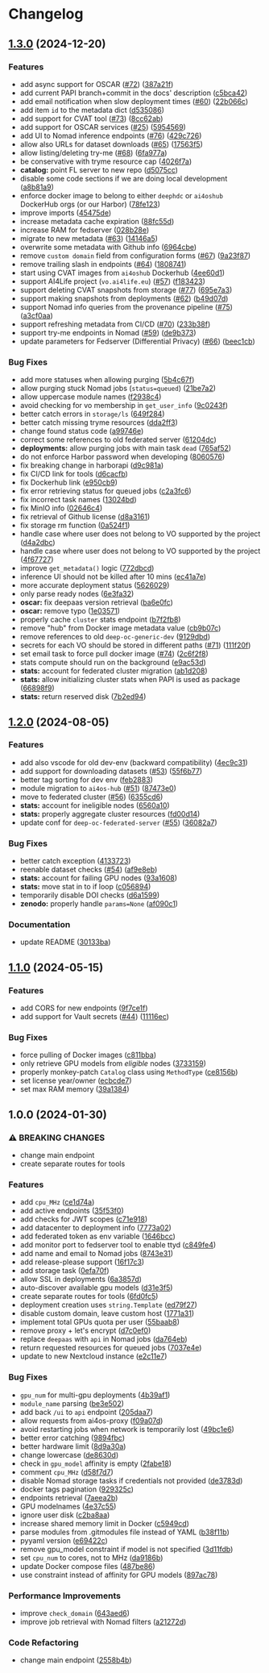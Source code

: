# Changelog

## [1.3.0](https://github.com/ai4os/ai4-papi/compare/v1.2.0...v1.3.0) (2024-12-20)


### Features

* add async support for OSCAR ([#72](https://github.com/ai4os/ai4-papi/issues/72)) ([387a21f](https://github.com/ai4os/ai4-papi/commit/387a21fd0d6abfb26cc384b6a945393cb0084997))
* add current PAPI branch+commit in the docs' description ([c5bca42](https://github.com/ai4os/ai4-papi/commit/c5bca42e326d0d01288c9e7895ff6d23179a2d16))
* add email notification when slow deployment times ([#60](https://github.com/ai4os/ai4-papi/issues/60)) ([22b066c](https://github.com/ai4os/ai4-papi/commit/22b066c253cc09cb2992bfe875134a2d4e369fbf))
* add item `id` to the metadata dict ([d535086](https://github.com/ai4os/ai4-papi/commit/d5350860b5c1fa55fc5bc58943754aa140de57b5))
* add support for CVAT tool ([#73](https://github.com/ai4os/ai4-papi/issues/73)) ([8cc62ab](https://github.com/ai4os/ai4-papi/commit/8cc62ab4c6ad18d6692a53e49d9f6061ad6dde9c))
* add support for OSCAR services ([#25](https://github.com/ai4os/ai4-papi/issues/25)) ([5954569](https://github.com/ai4os/ai4-papi/commit/5954569dc7abcf128a466205cd6cd0188bc1ad6c))
* add UI to Nomad inference endpoints ([#76](https://github.com/ai4os/ai4-papi/issues/76)) ([429c726](https://github.com/ai4os/ai4-papi/commit/429c726e3f9aba7841faa75403e84e603af3cfa3))
* allow also URLs for dataset downloads ([#65](https://github.com/ai4os/ai4-papi/issues/65)) ([17563f5](https://github.com/ai4os/ai4-papi/commit/17563f590c3990c0fa769db3bfc9e2548ae01c93))
* allow listing/deleting try-me ([#68](https://github.com/ai4os/ai4-papi/issues/68)) ([6fa977a](https://github.com/ai4os/ai4-papi/commit/6fa977a7bb28ef04cf0e22d436328fae9030b335))
* be conservative with tryme resource cap ([4026f7a](https://github.com/ai4os/ai4-papi/commit/4026f7af1000a6caf0af291b0f30715a4dab7448))
* **catalog:** point FL server to new repo ([d5075cc](https://github.com/ai4os/ai4-papi/commit/d5075cc008640ac54013936eacca7453af1921aa))
* disable some code sections if we are doing local development ([a8b81a9](https://github.com/ai4os/ai4-papi/commit/a8b81a9aa152c7f9c1585f5e35c9a92c76a1fa73))
* enforce docker image to belong to either `deephdc` or `ai4oshub` DockerHub orgs (or our Harbor) ([78fe123](https://github.com/ai4os/ai4-papi/commit/78fe123d0a378b2e12feb6999b9051a4dc3e4600))
* improve imports ([45475de](https://github.com/ai4os/ai4-papi/commit/45475de6d0f80eb9e540961f228f57a46e2a8dfc))
* increase metadata cache expiration ([88fc55d](https://github.com/ai4os/ai4-papi/commit/88fc55d82ee9e5d46cae08e3215bd6a120f2d245))
* increase RAM for fedserver ([028b28e](https://github.com/ai4os/ai4-papi/commit/028b28eaf4e9fe5f4f102832ec939146065b532c))
* migrate to new metadata ([#63](https://github.com/ai4os/ai4-papi/issues/63)) ([14146a5](https://github.com/ai4os/ai4-papi/commit/14146a5bac0487058189945edd605291d525de43))
* overwrite some metadata with Github info ([6964cbe](https://github.com/ai4os/ai4-papi/commit/6964cbe150b4b13acc3efaa7418a7fc4c15acb36))
* remove `custom domain` field from configuration forms ([#67](https://github.com/ai4os/ai4-papi/issues/67)) ([9a23f87](https://github.com/ai4os/ai4-papi/commit/9a23f8792075455f3042e4cd70cf7cc6ec81adf1))
* remove trailing slash in endpoints ([#64](https://github.com/ai4os/ai4-papi/issues/64)) ([1808741](https://github.com/ai4os/ai4-papi/commit/180874145144aec2d839eb6d1182f6597c5addcd))
* start using CVAT images from `ai4oshub` Dockerhub ([4ee60d1](https://github.com/ai4os/ai4-papi/commit/4ee60d1b69fd1609a5d23eb842461fc1e962c804))
* support AI4Life project (`vo.ai4life.eu`) ([#57](https://github.com/ai4os/ai4-papi/issues/57)) ([f183423](https://github.com/ai4os/ai4-papi/commit/f18342304a7ca13db588bd7ae4a006547468c072))
* support deleting CVAT snapshots from storage ([#77](https://github.com/ai4os/ai4-papi/issues/77)) ([695e7a3](https://github.com/ai4os/ai4-papi/commit/695e7a3861aaa1e82961b8e5e6fafcdfe744cd9a))
* support making snapshots from deployments ([#62](https://github.com/ai4os/ai4-papi/issues/62)) ([b49d07d](https://github.com/ai4os/ai4-papi/commit/b49d07d9c7caac162d3947288299f6e51da522ec))
* support Nomad info queries from the provenance pipeline  ([#75](https://github.com/ai4os/ai4-papi/issues/75)) ([a3cf0aa](https://github.com/ai4os/ai4-papi/commit/a3cf0aaf1b6893740823a7d7d7a008c0e89d6cf1))
* support refreshing metadata from CI/CD ([#70](https://github.com/ai4os/ai4-papi/issues/70)) ([233b38f](https://github.com/ai4os/ai4-papi/commit/233b38ffc67ba1e2873c072afbd8e11fafe5aa8d))
* support try-me endpoints in Nomad ([#59](https://github.com/ai4os/ai4-papi/issues/59)) ([de9b373](https://github.com/ai4os/ai4-papi/commit/de9b3736af5b6098fb7257e0378cb58567e351db))
* update parameters for Fedserver (Differential Privacy) ([#66](https://github.com/ai4os/ai4-papi/issues/66)) ([beec1cb](https://github.com/ai4os/ai4-papi/commit/beec1cbf256bdba62a0850b109143cf6799f5a23))


### Bug Fixes

* add more statuses when allowing purging ([5b4c67f](https://github.com/ai4os/ai4-papi/commit/5b4c67f9a0796bf5d78d723c0a06eadd44a2ffbd))
* allow purging stuck Nomad jobs (`status=queued`) ([21be7a2](https://github.com/ai4os/ai4-papi/commit/21be7a2acb6e01ae9f497f9c41f4dc2933d11d15))
* allow uppercase module names ([f2938c4](https://github.com/ai4os/ai4-papi/commit/f2938c4fbaed4e71952bb32c268b0829ab0175c9))
* avoid checking for vo membership in `get_user_info` ([9c0243f](https://github.com/ai4os/ai4-papi/commit/9c0243f37a33e137ec327ec3fb98a0bc37cefec9))
* better catch errors in `storage/ls` ([649f284](https://github.com/ai4os/ai4-papi/commit/649f284166cddb45fc1b32ddfe669959885cfb79))
* better catch missing tryme resources ([dda2ff3](https://github.com/ai4os/ai4-papi/commit/dda2ff362e636ac0741722bd61d89bfeb2cfbccb))
* change found status code ([a99746e](https://github.com/ai4os/ai4-papi/commit/a99746e19ce9e2619f8a254b01ab257e235d26ae))
* correct some references to old federated server ([61204dc](https://github.com/ai4os/ai4-papi/commit/61204dc9846ae7f6900a4d0e402ffc70a2a1831b))
* **deployments:** allow purging jobs with main task `dead` ([765af52](https://github.com/ai4os/ai4-papi/commit/765af527a6c98006e05d1b6ca254dd5932aec66a))
* do not enforce Harbor password when developing ([8060576](https://github.com/ai4os/ai4-papi/commit/806057678c3a6478f46c0e209dab485360671d08))
* fix breaking change in harborapi ([d9c981a](https://github.com/ai4os/ai4-papi/commit/d9c981a03069357349e02d0313911ae958db2613))
* fix CI/CD link for tools ([d6cacfb](https://github.com/ai4os/ai4-papi/commit/d6cacfb8e231fc6ffb15fee1cb08f289c7e37832))
* fix Dockerhub link ([e950cb9](https://github.com/ai4os/ai4-papi/commit/e950cb958e06c86d31223f9b45d62cb7bac7a388))
* fix error retrieving status for queued jobs ([c2a3fc6](https://github.com/ai4os/ai4-papi/commit/c2a3fc6ad8bb1a3a81b6069a2d619a4d3896e4ca))
* fix incorrect task names ([13024bd](https://github.com/ai4os/ai4-papi/commit/13024bd0d32e024b599b330e2adc6a213115d27f))
* fix MinIO info ([02646c4](https://github.com/ai4os/ai4-papi/commit/02646c46d50bfb290883c35a6115ccbca3d39ad6))
* fix retrieval of Github license ([d8a3161](https://github.com/ai4os/ai4-papi/commit/d8a31614d274f390f829aa9d00147aaea891a355))
* fix storage rm function ([0a524f1](https://github.com/ai4os/ai4-papi/commit/0a524f1154b403c5afa6e7b7a11e9560e1034ea7))
* handle case where user does not belong to VO supported by the project ([d4a2dbc](https://github.com/ai4os/ai4-papi/commit/d4a2dbc47f8bcab751563f9ce63c2ae5f70d4396))
* handle case where user does not belong to VO supported by the project ([4f67727](https://github.com/ai4os/ai4-papi/commit/4f67727e435a4de7120862f72ac40bd2aabb9105))
* improve `get_metadata()` logic ([772dbcd](https://github.com/ai4os/ai4-papi/commit/772dbcd74440a81578c46e6c1d741db3878c5716))
* inference UI should not be killed after 10 mins ([ec41a7e](https://github.com/ai4os/ai4-papi/commit/ec41a7eb89d71fc73ed53d26e56b4a81b6cd1bb9))
* more accurate deployment status ([5626029](https://github.com/ai4os/ai4-papi/commit/5626029894d57d45eac56c48bad4f3c94dfc45a9))
* only parse ready nodes ([6e3fa32](https://github.com/ai4os/ai4-papi/commit/6e3fa3200ead028b534ede2a1ad993ad2aa6d413))
* **oscar:** fix deepaas version retrieval ([ba6e0fc](https://github.com/ai4os/ai4-papi/commit/ba6e0fc6de01a601a80ccdddc6a2db6fd4691fba))
* **oscar:** remove typo ([1e03571](https://github.com/ai4os/ai4-papi/commit/1e03571782230f75156be6e16e65560b86f3bc43))
* properly cache `cluster` stats endpoint ([b7f2fb8](https://github.com/ai4os/ai4-papi/commit/b7f2fb85e576c1339e350a55ff78ff2fee8da85d))
* remove "hub" from Docker image metadata value ([cb9b07c](https://github.com/ai4os/ai4-papi/commit/cb9b07c174ede8e641daa8804ac54449b688967e))
* remove references to old `deep-oc-generic-dev` ([9129dbd](https://github.com/ai4os/ai4-papi/commit/9129dbdf3083f8d0d7bd8534673101f95fcbf700))
* secrets for each VO should be stored in different paths ([#71](https://github.com/ai4os/ai4-papi/issues/71)) ([111f20f](https://github.com/ai4os/ai4-papi/commit/111f20f0549cddfe0b1166e20965aeef7c8457b5))
* set email task to force pull docker image ([#74](https://github.com/ai4os/ai4-papi/issues/74)) ([2c6f2f8](https://github.com/ai4os/ai4-papi/commit/2c6f2f8416fb6906de1673010b994abed8d686c4))
* stats compute should run on the background ([e9ac53d](https://github.com/ai4os/ai4-papi/commit/e9ac53d3bcf31b3b6bbe303f678cdcd2621605d0))
* **stats:** account for federated cluster migration ([ab1d208](https://github.com/ai4os/ai4-papi/commit/ab1d208aa6807ad4be7553c31e63040e9ca9bd1d))
* **stats:** allow initializing cluster stats when PAPI is used as package ([66898f9](https://github.com/ai4os/ai4-papi/commit/66898f9277cb705bd297b40d8cb485f7ba4e03a9))
* **stats:** return reserved disk ([7b2ed94](https://github.com/ai4os/ai4-papi/commit/7b2ed94603b1754a659d08fac806264027239557))

## [1.2.0](https://github.com/ai4os/ai4-papi/compare/v1.1.0...v1.2.0) (2024-08-05)


### Features

* add also vscode for old dev-env (backward compatibility) ([4ec9c31](https://github.com/ai4os/ai4-papi/commit/4ec9c31b3d47a424cf3a2e22b78ff61ce84065eb))
* add support for downloading datasets ([#53](https://github.com/ai4os/ai4-papi/issues/53)) ([55f6b77](https://github.com/ai4os/ai4-papi/commit/55f6b77272a9ab6877c834391c702f76aa34c014))
* better tag sorting for dev env ([feb2883](https://github.com/ai4os/ai4-papi/commit/feb28836d2dd9226f91e61a194d698a6432542e4))
* module migration to `ai4os-hub` ([#51](https://github.com/ai4os/ai4-papi/issues/51)) ([87473e0](https://github.com/ai4os/ai4-papi/commit/87473e05055c95f9344907f53ab944ef57050fe7))
* move to federated cluster ([#56](https://github.com/ai4os/ai4-papi/issues/56)) ([6355cd6](https://github.com/ai4os/ai4-papi/commit/6355cd6ca27d99b44519cf9db38622283408f1c0))
* **stats:** account for ineligible nodes ([6560a10](https://github.com/ai4os/ai4-papi/commit/6560a105b62f8e297b4d12ab0f4aed194a48ebb8))
* **stats:** properly aggregate cluster resources ([fd00d14](https://github.com/ai4os/ai4-papi/commit/fd00d1482e676b9f75d5e0c12ea10e4821e54be0))
* update conf for `deep-oc-federated-server` ([#55](https://github.com/ai4os/ai4-papi/issues/55)) ([36082a7](https://github.com/ai4os/ai4-papi/commit/36082a73f5abc5bb2f452760438ded656a509d8c))


### Bug Fixes

* better catch exception ([4133723](https://github.com/ai4os/ai4-papi/commit/4133723d8c42cea649d616499d6db1187254296c))
* reenable dataset checks ([#54](https://github.com/ai4os/ai4-papi/issues/54)) ([af9e8eb](https://github.com/ai4os/ai4-papi/commit/af9e8eb68ebb7942fa97482bac417ab5d0d1d0d4))
* **stats:** account for failing GPU nodes ([93a1608](https://github.com/ai4os/ai4-papi/commit/93a1608c8db877b692f431ec4482de62076fd131))
* **stats:** move stat in to if loop ([c056894](https://github.com/ai4os/ai4-papi/commit/c05689445c5df3a70af52ce037db9fee9f066255))
* temporarily disable DOI checks ([d6a1599](https://github.com/ai4os/ai4-papi/commit/d6a1599a2418b2650e68d38d41a96e0d59ae636d))
* **zenodo:** properly handle `params=None` ([af090c1](https://github.com/ai4os/ai4-papi/commit/af090c1330728d8edb893bbd13a6604e9a56e93e))


### Documentation

* update README ([30133ba](https://github.com/ai4os/ai4-papi/commit/30133ba3940e53a049d703b8563fe21f8fffa815))

## [1.1.0](https://github.com/ai4os/ai4-papi/compare/v1.0.0...v1.1.0) (2024-05-15)


### Features

* add CORS for new endpoints ([9f7ce1f](https://github.com/ai4os/ai4-papi/commit/9f7ce1f86b870ce1a7d311b843461c3636c8d3b4))
* add support for Vault secrets ([#44](https://github.com/ai4os/ai4-papi/issues/44)) ([11116ec](https://github.com/ai4os/ai4-papi/commit/11116eca84dafedcdf370b449b0e078437929442))


### Bug Fixes

* force pulling of Docker images ([c811bba](https://github.com/ai4os/ai4-papi/commit/c811bba6e6412d547d2ee1f029348958dddaa2c7))
* only retrieve GPU models from _eligible_ nodes ([3733159](https://github.com/ai4os/ai4-papi/commit/3733159f8362bccb4ada23630b37c5ad8818df2a))
* properly monkey-patch `Catalog` class using `MethodType` ([ce8156b](https://github.com/ai4os/ai4-papi/commit/ce8156b01df937bdf51f20a3b0d2ef9ac26ed504))
* set license year/owner ([ecbcde7](https://github.com/ai4os/ai4-papi/commit/ecbcde7512c357e79981fa87ad16b9ce7b90cee5))
* set max RAM memory ([39a1384](https://github.com/ai4os/ai4-papi/commit/39a13844a631a1313941decb68fb3c758f38c812))

## 1.0.0 (2024-01-30)


### ⚠ BREAKING CHANGES

* change main endpoint
* create separate routes for tools

### Features

* add `cpu_MHz` ([ce1d74a](https://github.com/ai4os/ai4-papi/commit/ce1d74a49fefcbed82223369aacd2285670c974b))
* add active endpoints ([35f53f0](https://github.com/ai4os/ai4-papi/commit/35f53f0025adff3d6ca45da974d376c374c0c1fb))
* add checks for JWT scopes ([c71e918](https://github.com/ai4os/ai4-papi/commit/c71e918f7b51afeaa63b09b4d05c2d732ad504eb))
* add datacenter to deployment info ([7773a02](https://github.com/ai4os/ai4-papi/commit/7773a0257abc36adc6713af04d050047d5aa8a22))
* add federated token as env variable ([1646bcc](https://github.com/ai4os/ai4-papi/commit/1646bcc4db6b55cec8a59cb5a4c8acb6817c3694))
* add monitor port to fedserver tool to enable ttyd ([c849fe4](https://github.com/ai4os/ai4-papi/commit/c849fe4d552ffb5782fddea3e36fdaf7f3c784b0))
* add name and email to Nomad jobs ([8743e31](https://github.com/ai4os/ai4-papi/commit/8743e31943d341a5ff51f865bb2d905a178cf784))
* add release-please support ([16f17c3](https://github.com/ai4os/ai4-papi/commit/16f17c39692df575a19e5f090d4f83ba9d4854ed))
* add storage task ([0efa70f](https://github.com/ai4os/ai4-papi/commit/0efa70ff9cdea6724a44012ce854d95b5f91e021))
* allow SSL in deployments ([6a3857d](https://github.com/ai4os/ai4-papi/commit/6a3857d04fe8c5db6bed481fdfc50416b0317285))
* auto-discover available gpu models ([d31e3f5](https://github.com/ai4os/ai4-papi/commit/d31e3f5cc9d7cb379f60454be727171def456093))
* create separate routes for tools ([6fd0fc5](https://github.com/ai4os/ai4-papi/commit/6fd0fc5f9532daabf794635145b6ec4506d22f23))
* deployment creation uses `string.Template` ([ed79f27](https://github.com/ai4os/ai4-papi/commit/ed79f272d9692b8ab77326e3ec3a98af905366fe))
* disable custom domain, leave custom host ([1771a31](https://github.com/ai4os/ai4-papi/commit/1771a314a4d3c8b61e66251f7ca794a1ac5ac191))
* implement total GPUs quota per user ([55baab8](https://github.com/ai4os/ai4-papi/commit/55baab853e314b7e78c9dd7b16ddfd8fbae68ca5))
* remove proxy + let's encrypt ([d7c0ef0](https://github.com/ai4os/ai4-papi/commit/d7c0ef080941afa3a3c8f850fed70435097b6a27))
* replace `deepaas` with `api` in Nomad jobs ([da764eb](https://github.com/ai4os/ai4-papi/commit/da764eb4787bec40028e295db86ee3031e5ad36d))
* return requested resources for queued jobs ([7037e4e](https://github.com/ai4os/ai4-papi/commit/7037e4ea393269f1cc923d5f94a0014d2f1b33d1))
* update to new Nextcloud instance ([e2c11e7](https://github.com/ai4os/ai4-papi/commit/e2c11e7c412d9bf9ecea9c688595ff311fa88b44))


### Bug Fixes

* `gpu_num` for multi-gpu deployments ([4b39af1](https://github.com/ai4os/ai4-papi/commit/4b39af1087cc90c2281d5f017dfd83eb35da8da9))
* `module_name` parsing ([be3e502](https://github.com/ai4os/ai4-papi/commit/be3e502d836043de407e6fc55eb617a4ac8df284))
* add back `/ui` to `api` endpoint ([205daa7](https://github.com/ai4os/ai4-papi/commit/205daa7a596a539df095ce9d902a90eb787eb86f))
* allow requests from ai4os-proxy ([f09a07d](https://github.com/ai4os/ai4-papi/commit/f09a07dec3c11507c3cd170ef446328db27c7d24))
* avoid restarting jobs when network is temporarily lost ([49bc1e6](https://github.com/ai4os/ai4-papi/commit/49bc1e620770cc54f7945e5741ff1a45097bf9bc))
* better error catching ([9894fbc](https://github.com/ai4os/ai4-papi/commit/9894fbc8a669b79dba97fa7db3be925eb28776da))
* better hardware limit ([8d9a30a](https://github.com/ai4os/ai4-papi/commit/8d9a30a02fcf70640e5f310cae4ebd22ddfaf35f))
* change lowercase ([de8630d](https://github.com/ai4os/ai4-papi/commit/de8630d2ba0b0f45e26e462e015a9fea5bbdc537))
* check in `gpu_model` affinity is empty ([2fabe18](https://github.com/ai4os/ai4-papi/commit/2fabe18ed20f503c103dc5e014acd8439ccd6111))
* comment `cpu_MHz` ([d58f7d7](https://github.com/ai4os/ai4-papi/commit/d58f7d768083b949cbffc91d79989f59570a363a))
* disable Nomad storage tasks if credentials not provided ([de3783d](https://github.com/ai4os/ai4-papi/commit/de3783d3d58820fc38678e49b8d271ddb9469d75))
* docker tags pagination ([929325c](https://github.com/ai4os/ai4-papi/commit/929325c111b51c836fddf2e84fc8ab2b65e9f082))
* endpoints retrieval ([7aeea2b](https://github.com/ai4os/ai4-papi/commit/7aeea2bf1e7f461a5431ecc270dac5ff7f68e0b4))
* GPU modelnames ([4e37c55](https://github.com/ai4os/ai4-papi/commit/4e37c559cc61fc498850fb7a975342e2a1163b5d))
* ignore user disk ([c2ba8aa](https://github.com/ai4os/ai4-papi/commit/c2ba8aa7c14d738545a9a220c2fe9428ff4a6b0a))
* increase shared memory limit in Docker ([c5949cd](https://github.com/ai4os/ai4-papi/commit/c5949cd653bf82f7d7cb4a6c63424e4fb293b5cb))
* parse modules from .gitmodules file instead of YAML ([b38f11b](https://github.com/ai4os/ai4-papi/commit/b38f11b5d7fe5d1be7593e93d87b8bd6a111c5cf))
* pyyaml version ([e69422c](https://github.com/ai4os/ai4-papi/commit/e69422ce633553a7bb9aa26d5a90f24ad4db1a6c))
* remove gpu_model constraint if model is not specified ([3d11fdb](https://github.com/ai4os/ai4-papi/commit/3d11fdb4a2ed7d1860674491bcf14d77edc97c83))
* set `cpu_num` to cores, not to MHz ([da9186b](https://github.com/ai4os/ai4-papi/commit/da9186bee8fe0d5acbb7b706944feeca26c8c3c9))
* update Docker compose files ([487be86](https://github.com/ai4os/ai4-papi/commit/487be86aa018685f2c86b08469a01ac6f7b04270))
* use constraint instead of affinity for GPU models ([897ac78](https://github.com/ai4os/ai4-papi/commit/897ac780ab4807eae4bd4e96e5bd02f60a3f82fb))


### Performance Improvements

* improve `check_domain` ([643aed6](https://github.com/ai4os/ai4-papi/commit/643aed6de66aa291c5454be44ef67bdad8b984b1))
* improve job retrieval with Nomad filters ([a21272d](https://github.com/ai4os/ai4-papi/commit/a21272dfa744601ce105444136a73a4334511689))


### Code Refactoring

* change main endpoint ([2558b4b](https://github.com/ai4os/ai4-papi/commit/2558b4bd1c72f4f07ea5741dc7011119f71c3171))
